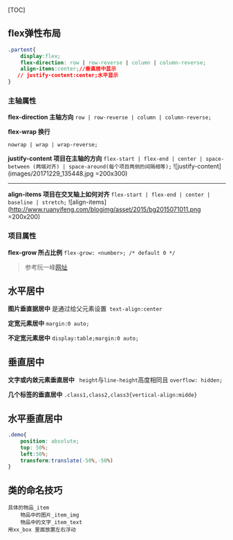 [TOC]

## flex弹性布局

```css
.partent{
    display:flex; 
    flex-direction: row | row-reverse | column | column-reverse;
    align-items:center;//垂直居中显示
   // justify-content:center;水平显示
}


```
### 主轴属性
**flex-direction   主轴方向**
`row | row-reverse | column | column-reverse;`

**flex-wrap   换行**

`nowrap | wrap | wrap-reverse;`

**justify-content   项目在主轴的方向**
`flex-start | flex-end | center | space-between (两端对齐) | space-around(每个项目两侧的间隔相等);`
![justify-content](images/20171229_135448.jpg =200x300)

---

**align-items  项目在交叉轴上如何对齐**
`flex-start | flex-end | center | baseline | stretch;`
![align-items](http://www.ruanyifeng.com/blogimg/asset/2015/bg2015071011.png =200x200)
### 项目属性
**flex-grow 所占比例**
`flex-grow: <number>; /* default 0 */`

>参考阮一峰[网址](http://www.ruanyifeng.com/blog/2015/07/flex-grammar.html)


## 水平居中
 **图片垂直据居中**
        是通过给父元素设置` text-align:center`
        
 **定宽元素居中**
        `margin:0 auto;`
        
 **不定宽元素居中**
     `display:table;margin:0 auto;`

## 垂直居中
**文字或内敛元素垂直居中**
   ` height`与`line-height`高度相同且 `overflow: hidden;`
    
 **几个标签的垂直居中**
`.class1,class2,class3{vertical-align:midde}`

## 水平垂直居中
```css
.demo{
	position: absolute;
    top: 50%;
    left:50%;
    transform:translate(-50%,-50%)
}
```

## 类的命名技巧
    具体的物品_item
        物品中的图片_item_img
        物品中的文字_item_text
    用xx_box 里面放置左右浮动